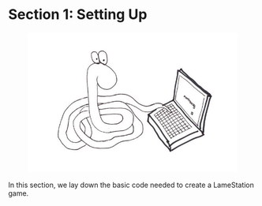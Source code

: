 # Section 1: Setting Up

<figure>
    <img src="images/setting-up.jpg" />
</figure>

In this section, we lay down the basic code needed to create a
LameStation game.
